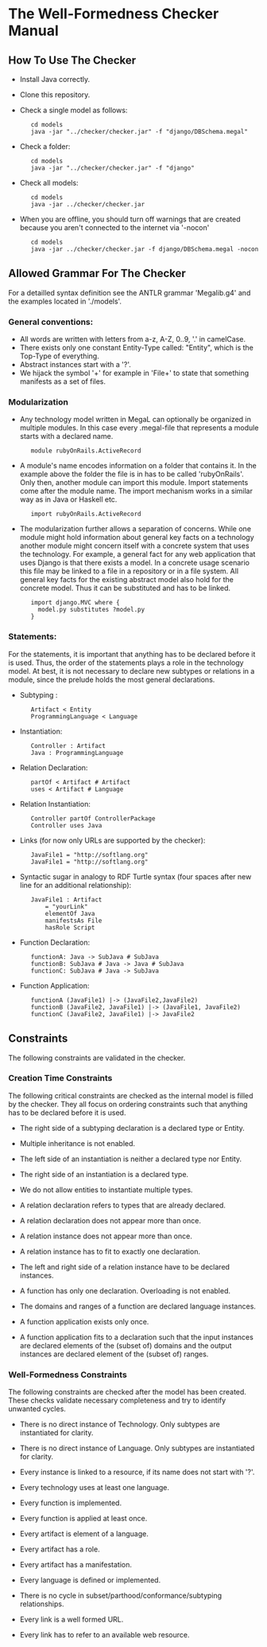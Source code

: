 # The Well-Formedness Checker Manual

## How To Use The Checker

* Install Java correctly.
* Clone this repository.
* Check a single model as follows:
	
         cd models
         java -jar "../checker/checker.jar" -f "django/DBSchema.megal"

* Check a folder:

         cd models
         java -jar "../checker/checker.jar" -f "django"
         
* Check all models: 
	
         cd models
         java -jar ../checker/checker.jar
         
* When you are offline, you should turn off warnings that are created because you aren't connected to the internet via '-nocon'

         cd models
         java -jar ../checker/checker.jar -f django/DBSchema.megal -nocon
	

## Allowed Grammar For The Checker

For a detailled syntax definition see the ANTLR grammar 'Megalib.g4' and the examples located in './models'.

### General conventions:

* All words are written with letters from a-z, A-Z, 0..9, '.' in camelCase. 
* There exists only one constant Entity-Type called: "Entity", which is the Top-Type of everything.
* Abstract instances start with a '?'.
* We hijack the symbol '+' for example in 'File+' to state that something manifests as a set of files.

### Modularization
	
* Any technology model written in MegaL can optionally be organized in multiple modules. In this case every .megal-file that represents a module starts with a declared name.
                        
         module rubyOnRails.ActiveRecord
			
* A module's name encodes information on a folder that contains it. In the example above the folder the file is in has to be called 'rubyOnRails'. Only then, another module can import this module. Import statements come after the module name. The import mechanism works in a similar way as in Java or Haskell etc.
                       
         import rubyOnRails.ActiveRecord

* The modularization further allows a separation of concerns. While one module might hold information about general key facts on a technology another module might concern itself with a concrete system that uses the technology. For example, a general fact for any web application that uses Django is that there exists a model. In a concrete usage scenario this file may be linked to a file in a repository or in a file system. All general key facts for the existing abstract model also hold for the concrete model. Thus it can be substituted and has to be linked.

         import django.MVC where {
           model.py substitutes ?model.py
         }

### Statements: 

For the statements, it is important that anything has to be declared before it is used. Thus, the order of the statements plays a role in the technology model. At best, it is not necessary to declare new subtypes or relations in a module, since the prelude holds the most general declarations.

* Subtyping : 	

         Artifact < Entity
		 ProgrammingLanguage < Language

* Instantiation: 	

		 Controller : Artifact
		 Java : ProgrammingLanguage

* Relation Declaration:

		 partOf < Artifact # Artifact
		 uses < Artifact # Language

* Relation Instantiation:	

		 Controller partOf ControllerPackage
         Controller uses Java

* Links (for now only URLs are supported by the checker):		

		 JavaFile1 = "http://softlang.org"
		 JavaFile1 = "http://softlang.org"

* Syntactic sugar in analogy to RDF Turtle syntax (four spaces after new line for an additional relationship):

         JavaFile1 : Artifact
             = "yourLink"
             elementOf Java
             manifestsAs File
             hasRole Script

* Function Declaration:	

		 functionA: Java -> SubJava # SubJava
		 functionB: SubJava # Java -> Java # SubJava
		 functionC: SubJava # Java -> SubJava

* Function Application:	

		 functionA (JavaFile1) |-> (JavaFile2,JavaFile2)
		 functionB (JavaFile2, JavaFile1) |-> (JavaFile1, JavaFile2)
		 functionC (JavaFile2, JavaFile1) |-> JavaFile2
			

## Constraints

The following constraints are validated in the checker.

### Creation Time Constraints

The following critical constraints are checked as the internal model is filled by the checker. They all focus on ordering constraints such that anything has to be declared before it is used.

* The right side of a subtyping declaration is a declared type or Entity.
* Multiple inheritance is not enabled.

* The left side of an instantiation is neither a declared type nor Entity.
* The right side of an instantiation is a declared type.
* We do not allow entities to instantiate multiple types.

* A relation declaration refers to types that are already declared.
* A relation declaration does not appear more than once.

* A relation instance does not appear more than once.
* A relation instance has to fit to exactly one declaration.
* The left and right side of a relation instance have to be declared instances.

* A function has only one declaration. Overloading is not enabled.
* The domains and ranges of a function are declared language instances.

* A function application exists only once.
* A function application fits to a declaration such that the input instances are declared elements of the (subset of) domains and the output instances are declared element of the (subset of) ranges.

### Well-Formedness Constraints

The following constraints are checked after the model has been created. These checks validate necessary completeness and try to identify unwanted cycles.

* There is no direct instance of Technology. Only subtypes are instantiated for clarity.
* There is no direct instance of Language. Only subtypes are instantiated for clarity.
* Every instance is linked to a resource, if its name does not start with '?'.
* Every technology uses at least one language.
* Every function is implemented.
* Every function is applied at least once.
* Every artifact is element of a language.
* Every artifact has a role.
* Every artifact has a manifestation.
* Every language is defined or implemented.

* There is no cycle in subset/parthood/conformance/subtyping relationships.
* Every link is a well formed URL.
* Every link has to refer to an available web resource.
